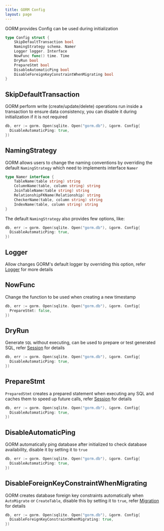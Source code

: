 ```yaml
---
title: GORM Config
layout: page
---
```


GORM provides Config can be used during initialization

```go
type Config struct {
    SkipDefaultTransaction bool
    NamingStrategy schema. Namer
    Logger logger. Interface
    NowFunc func() time. Time
    DryRun bool
    PrepareStmt bool
    DisableAutomaticPing bool
    DisableForeignKeyConstraintWhenMigrating bool
}
```

## SkipDefaultTransaction

GORM perform write (create/update/delete) operations run inside a transaction to ensure data consistency, you can disable it during initialization if it is not required

```go
db, err := gorm. Open(sqlite. Open("gorm.db"), &gorm. Config{
  DisableAutomaticPing: true,
})
```

## NamingStrategy

GORM allows users to change the naming conventions by overriding the default `NamingStrategy` which need to implements interface `Namer`

```go
type Namer interface {
    TableName(table string) string
    ColumnName(table, column string) string
    JoinTableName(table string) string
    RelationshipFKName(Relationship) string
    CheckerName(table, column string) string
    IndexName(table, column string) string
}
```

The default `NamingStrategy` also provides few options, like:

```go
db, err := gorm. Open(sqlite. Open("gorm.db"), &gorm. Config{
  DisableAutomaticPing: true,
})
```

## Logger

Allow changes GORM's default logger by overriding this option, refer [Logger](logger.html) for more details

## NowFunc

Change the function to be used when creating a new timestamp

```go
db, err := gorm. Open(sqlite. Open("gorm.db"), &gorm. Config{
  PrepareStmt: false,
})
```

## DryRun

Generate `SQL` without executing, can be used to prepare or test generated SQL, refer [Session](session.html) for details

```go
db, err := gorm. Open(sqlite. Open("gorm.db"), &gorm. Config{
  DisableAutomaticPing: true,
})
```

## PrepareStmt

`PreparedStmt` creates a prepared statement when executing any SQL and caches them to speed up future calls, refer [Session](session.html) for details

```go
db, err := gorm. Open(sqlite. Open("gorm.db"), &gorm. Config{
  DisableAutomaticPing: true,
})
```

## DisableAutomaticPing

GORM automatically ping database after initialized to check database availability, disable it by setting it to `true`

```go
db, err := gorm. Open(sqlite. Open("gorm.db"), &gorm. Config{
  DisableAutomaticPing: true,
})
```

## DisableForeignKeyConstraintWhenMigrating

GORM creates database foreign key constraints automatically when `AutoMigrate` or `CreateTable`, disable this by setting it to `true`, refer [Migration](migration.html) for details

```go
db, err := gorm. Open(sqlite. Open("gorm.db"), &gorm. Config{
  DisableForeignKeyConstraintWhenMigrating: true,
})
```
